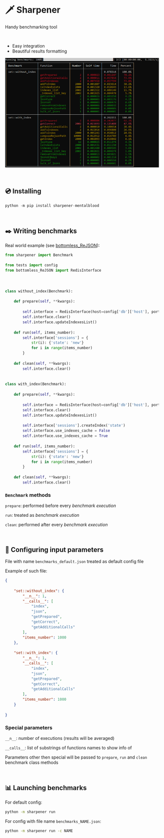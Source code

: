 # 🗡 Sharpener

Handy benchmarking tool

<br/>

* Easy integration
* Beautiful results formatting

![results screenshot](readme_image.png)

<br/>

## 💿 Installing

```python
python -m pip install sharpener-mentalblood
```

<br/>

## ✒️ Writing benchmarks

Real world example (see [bottomless_ReJSON](https://github.com/mentalblood/bottomless_ReJSON)):

```python
from sharpener import Benchmark

from tests import config
from bottomless_ReJSON import RedisInterface



class without_index(Benchmark):

    def prepare(self, **kwargs):

        self.interface = RedisInterface(host=config['db']['host'], port=config['db']['port'])
        self.interface.clear()
        self.interface.updateIndexesList()

    def run(self, items_number):
        self.interface['sessions'] = {
            str(i): {'state': 'new'}
            for i in range(items_number)
        }
    
    def clean(self, **kwargs):
        self.interface.clear()


class with_index(Benchmark):

    def prepare(self, **kwargs):

        self.interface = RedisInterface(host=config['db']['host'], port=config['db']['port'])
        self.interface.clear()
        self.interface.updateIndexesList()
        
        self.interface['sessions'].createIndex('state')
        self.interface.use_indexes_cache = False
        self.interface.use_indexes_cache = True

    def run(self, items_number):
        self.interface['sessions'] = {
            str(i): {'state': 'new'}
            for i in range(items_number)
        }
    
    def clean(self, **kwargs):
        self.interface.clear()
```

### `Benchmark` methods

`prepare`: performed before every _benchmark execution_

`run`: treated as _benchmark execution_

`clean`: performed after every _benchmark execution_

<br/>

## 📄 Configuring input parameters

File with name `benchmarks_default.json` treated as default config file

Example of such file:

```json
{
    
    "set::without_index": {
        "__n__": 1,
        "__calls__": [
            "index",
            "json",
            "getPrepared",
            "getCorrect",
            "getAdditionalCalls"
        ],
        "items_number": 1000
    },
    
    "set::with_index": {
        "__n__": 1,
        "__calls__": [
            "index",
            "json",
            "getPrepared",
            "getCorrect",
            "getAdditionalCalls"
        ],
        "items_number": 1000
    }

}
```

### Special parameters

`__n__`: number of executions (results will be averaged)

`__calls__`: list of substrings of functions names to show info of

Parameters other then special will be passed to `prepare`, `run` and `clean` benchmark class methods

<br/>

## 📊 Launching benchmarks

For default config:

```bash
python -m sharpener run
```

For config with file name `benchmarks_NAME.json`:

```bash
python -m sharpener run -c NAME
```

